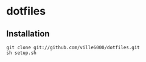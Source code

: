 # dotfiles

## Installation

```
git clone git://github.com/ville6000/dotfiles.git 
sh setup.sh
```
